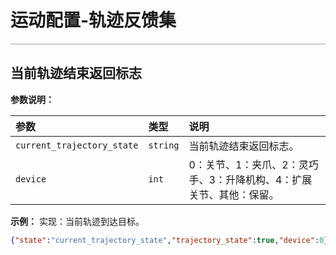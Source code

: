 # 运动配置-轨迹反馈集

<div style="height: 2px; background-image: linear-gradient(to right, #ccc, #ccc); margin: 1em 0;"></div>

## 当前轨迹结束返回标志

**参数说明：**

| 参数                       | 类型 | 说明                                                         |
| :------------------------- | :--- | :----------------------------------------------------------- |
| `current_trajectory_state` |   `string`   | 当前轨迹结束返回标志。                                       |
| `device`                   |   `int`   | 0：关节、1：夹爪、2：灵巧手、3：升降机构、4：扩展关节、其他：保留。 |

**示例：**
实现：当前轨迹到达目标。

```json
{"state":"current_trajectory_state","trajectory_state":true,"device":0}
```
